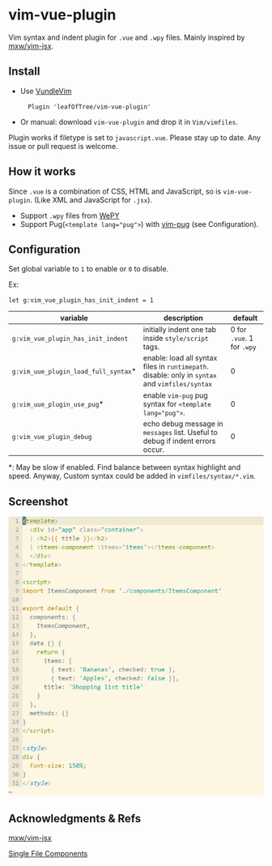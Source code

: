 # vim-vue-plugin

Vim syntax and indent plugin for `.vue` and `.wpy` files. Mainly inspired by [mxw/vim-jsx][1]. 

## Install

- Use [VundleVim][2]

        Plugin 'leafOfTree/vim-vue-plugin'

- Or manual: download `vim-vue-plugin` and drop it in `Vim/vimfiles`.

Plugin works if filetype is set to `javascript.vue`. Please stay up to date. Any issue or pull request is welcome.

## How it works

Since `.vue` is a combination of CSS, HTML and JavaScript, so is `vim-vue-plugin`. (Like XML and JavaScript for `.jsx`).

- Support `.wpy` files from [WePY](https://tencent.github.io/wepy)
- Support Pug(`<template lang="pug">`) with [vim-pug][4] (see Configuration).


## Configuration

Set global variable to `1` to enable or `0` to disable.

Ex: 

    let g:vim_vue_plugin_has_init_indent = 1

| variable                              | description                                                                                            | default                    |
|---------------------------------------|--------------------------------------------------------------------------------------------------------------------------------|----------------------------|
| `g:vim_vue_plugin_has_init_indent`    | initially indent one tab inside `style/script` tags.                                                   | 0 for `.vue`. 1 for `.wpy` |
| `g:vim_uue_plugin_load_full_syntax`\* | enable: load all syntax files in `runtimepath`. disable: only in `syntax` and `vimfiles/syntax` | 0                          |
| `g:vim_uue_plugin_use_pug`\*          | enable `vim-pug` pug syntax for `<template lang="pug">`.                                               | 0                          |
| `g:vim_vue_plugin_debug`              | echo debug message in `messages` list. Useful to debug if indent errors occur.                         | 0                          |

\*: May be slow if enabled. Find balance between syntax highlight and speed. Anyway, Custom syntax could be added in `vimfiles/syntax/*.vim`.

## Screenshot

![screenshot](static/screenshot.png)

## Acknowledgments & Refs

[mxw/vim-jsx][1]

[Single File Components][3]

[1]: https://github.com/mxw/vim-jsx "mxw: vim-jsx"
[2]: https://github.com/VundleVim/Vundle.vim
[3]: https://vuejs.org/v2/guide/single-file-components.html
[4]: https://github.com/digitaltoad/vim-pug
